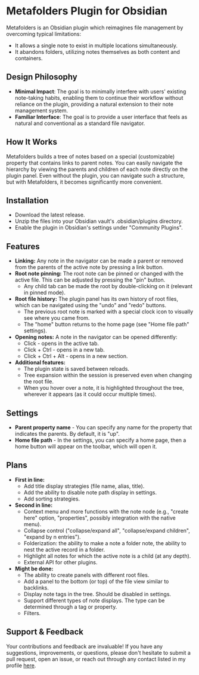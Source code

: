 # Metafolders Plugin for Obsidian

Metafolders is an Obsidian plugin which reimagines file management by overcoming typical limitations:

-   It allows a single note to exist in multiple locations simultaneously.
-   It abandons folders, utilizing notes themselves as both content and containers.

## Design Philosophy

-   **Minimal Impact**: The goal is to minimally interfere with users' existing note-taking habits, enabling them to continue their workflow without reliance on the plugin, providing a natural extension to their note management system.
-   **Familiar Interface**: The goal is to provide a user interface that feels as natural and conventional as a standard file navigator.

## How It Works

Metafolders builds a tree of notes based on a special (customizable) property that contains links to parent notes. You can easily navigate the hierarchy by viewing the parents and children of each note directly on the plugin panel. Even without the plugin, you can navigate such a structure, but with Metafolders, it becomes significantly more convenient.

## Installation

-   Download the latest release.
-   Unzip the files into your Obsidian vault's .obsidian/plugins directory.
-   Enable the plugin in Obsidian's settings under "Community Plugins".

## Features

-   **Linking:** Any note in the navigator can be made a parent or removed from the parents of the active note by pressing a link button.
-   **Root note pinning:** The root note can be pinned or changed with the active file. This can be adjusted by pressing the "pin" button.
    -   Any child tab can be made the root by double-clicking on it (relevant in pinned mode).
-   **Root file history:** The plugin panel has its own history of root files, which can be navigated using the "undo" and "redo" buttons.
    -   The previous root note is marked with a special clock icon to visually see where you came from.
    -   The "home" button returns to the home page (see "Home file path" settings).
-   **Opening notes:** A note in the navigator can be opened differently:
    -   Click - opens in the active tab.
    -   Click + Ctrl - opens in a new tab.
    -   Click + Ctrl + Alt - opens in a new section.
-   **Additional features:**
    -   The plugin state is saved between reloads.
    -   Tree expansion within the session is preserved even when changing the root file.
    -   When you hover over a note, it is highlighted throughout the tree, wherever it appears (as it could occur multiple times).

## Settings

-   **Parent property name** - You can specify any name for the property that indicates the parents. By default, it is "up".
-   **Home file path** - In the settings, you can specify a home page, then a home button will appear on the toolbar, which will open it.

## Plans

-   **First in line:**
    -   Add title display strategies (file name, alias, title).
    -   Add the ability to disable note path display in settings.
    -   Add sorting strategies.
-   **Second in line:**
    -   Context menu and more functions with the note node (e.g., "create here" option, "properties", possibly integration with the native menu).
    -   Collapse control ("collapse/expand all", "collapse/expand children", "expand by n entries").
    -   Folderization: the ability to make a note a folder note, the ability to nest the active record in a folder.
    -   Highlight all notes for which the active note is a child (at any depth).
    -   External API for other plugins.
-   **Might be done:**
    -   The ability to create panels with different root files.
    -   Add a panel to the bottom (or top) of the file view similar to backlinks.
    -   Display note tags in the tree. Should be disabled in settings.
    -   Support different types of note displays. The type can be determined through a tag or property.
    -   Filters.

## Support & Feedback

Your contributions and feedback are invaluable! If you have any suggestions, improvements, or questions, please don't hesitate to submit a pull request, open an issue, or reach out through any contact listed in my profile [here](https://github.com/makary-s).
